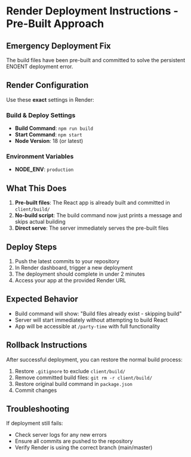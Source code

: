 # Render Deployment Instructions - Pre-Built Approach

## Emergency Deployment Fix

The build files have been pre-built and committed to solve the persistent ENOENT deployment error.

## Render Configuration

Use these **exact** settings in Render:

### Build & Deploy Settings
- **Build Command**: `npm run build`
- **Start Command**: `npm start`
- **Node Version**: 18 (or latest)

### Environment Variables
- **NODE_ENV**: `production`

## What This Does

1. **Pre-built files**: The React app is already built and committed in `client/build/`
2. **No-build script**: The build command now just prints a message and skips actual building
3. **Direct serve**: The server immediately serves the pre-built files

## Deploy Steps

1. Push the latest commits to your repository
2. In Render dashboard, trigger a new deployment
3. The deployment should complete in under 2 minutes
4. Access your app at the provided Render URL

## Expected Behavior

- Build command will show: "Build files already exist - skipping build"
- Server will start immediately without attempting to build React
- App will be accessible at `/party-time` with full functionality

## Rollback Instructions

After successful deployment, you can restore the normal build process:

1. Restore `.gitignore` to exclude `client/build/`
2. Remove committed build files: `git rm -r client/build/`
3. Restore original build command in `package.json`
4. Commit changes

## Troubleshooting

If deployment still fails:
- Check server logs for any new errors
- Ensure all commits are pushed to the repository
- Verify Render is using the correct branch (main/master)